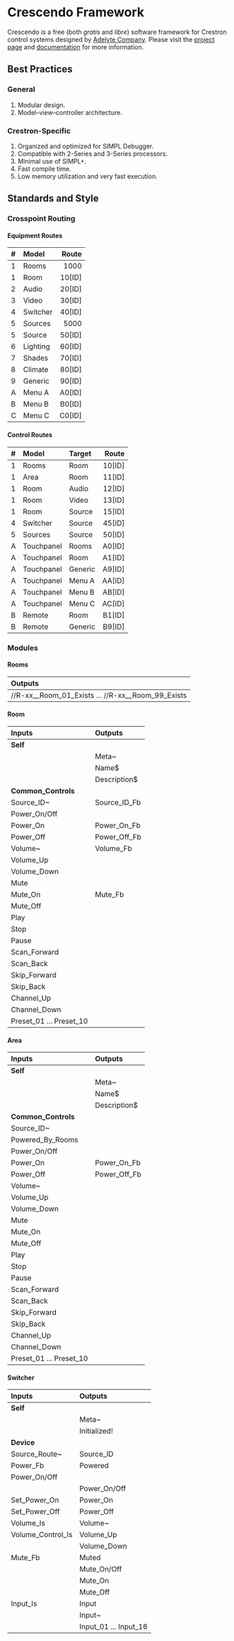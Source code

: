 # Crescendo Framework

Crescendo is a free (both _gratis_ and _libre_) software framework for Crestron control systems designed by [Adelyte Company](https://www.adelyte.com/). Please visit the [project page](https://www.adelyte.com/crestron/crescendo) and [documentation](https://www.adelyte.com/crestron/crescendo/docs) for more information.

## Best Practices
### General

  1. Modular design.
  2. Model–view–controller architecture.

### Crestron-Specific

  1. Organized and optimized for SIMPL Debugger.
  2. Compatible with 2-Series and 3-Series processors.
  3. Minimal use of SIMPL+.
  4. Fast compile time.
  5. Low memory utilization and very fast execution.

## Standards and Style
### Crosspoint Routing
#### Equipment Routes

| # | Model    | Route    |
|:--|:---------|---------:|
| 1 | Rooms    | 1000     |
| 1 | Room     | 10[ID]   |
| 2 | Audio    | 20[ID]   |
| 3 | Video    | 30[ID]   |
| 4 | Switcher | 40[ID]   |
| 5 | Sources  | 5000     |
| 5 | Source   | 50[ID]   |
| 6 | Lighting | 60[ID]   |
| 7 | Shades   | 70[ID]   |
| 8 | Climate  | 80[ID]   |
| 9 | Generic  | 90[ID]   |
| A | Menu A   | A0[ID]   |
| B | Menu B   | B0[ID]   |
| C | Menu C   | C0[ID]   |

#### Control Routes

| # | Model      | Target   | Route    |
|:--|:-----------|:---------|---------:|
| 1 | Rooms      | Room     | 10[ID]   |
| 1 | Area       | Room     | 11[ID]   |
| 1 | Room       | Audio    | 12[ID]   |
| 1 | Room       | Video    | 13[ID]   |
| 1 | Room       | Source   | 15[ID]   |
| 4 | Switcher   | Source   | 45[ID]   |
| 5 | Sources    | Source   | 50[ID]   |
| A | Touchpanel | Rooms    | A0[ID]   |
| A | Touchpanel | Room     | A1[ID]   |
| A | Touchpanel | Generic  | A9[ID]   |
| A | Touchpanel | Menu A   | AA[ID]   |
| A | Touchpanel | Menu B   | AB[ID]   |
| A | Touchpanel | Menu C   | AC[ID]   |
| B | Remote     | Room     | B1[ID]   |
| B | Remote     | Generic  | B9[ID]   |

### Modules
#### Rooms

| Outputs                                           |
|:--------------------------------------------------|
| //R-xx__Room_01_Exists ... //R-xx__Room_99_Exists |

#### Room

| Inputs                  |  Outputs      |
|:------------------------|:--------------|
| **Self**                                |
|                         | Meta~         |
|                         | Name$         |
|                         | Description$  |
| **Common_Controls**                     |
| Source_ID~              | Source_ID_Fb  |
| Power_On/Off            |               |
| Power_On                | Power_On_Fb   |
| Power_Off               | Power_Off_Fb  |
| Volume~                 | Volume_Fb     |
| Volume_Up               |               |
| Volume_Down             |               |
| Mute                    |               |
| Mute_On                 | Mute_Fb       |
| Mute_Off                |               |
| Play                    |               |
| Stop                    |               |
| Pause                   |               |
| Scan_Forward            |               |
| Scan_Back               |               |
| Skip_Forward            |               |
| Skip_Back               |               |
| Channel_Up              |               |
| Channel_Down            |               |
| Preset_01 ... Preset_10 |               | 


#### Area

| Inputs                  |  Outputs      |
|:------------------------|:--------------|
| **Self**                                |
|                         | Meta~         |
|                         | Name$         |
|                         | Description$  |
| **Common_Controls**                     |
| Source_ID~              |               |
| Powered_By_Rooms        |               |
| Power_On/Off            |               |
| Power_On                | Power_On_Fb   |
| Power_Off               | Power_Off_Fb  |
| Volume~                 |               |
| Volume_Up               |               |
| Volume_Down             |               |
| Mute                    |               |
| Mute_On                 |               |
| Mute_Off                |               |
| Play                    |               |
| Stop                    |               |
| Pause                   |               |
| Scan_Forward            |               |
| Scan_Back               |               |
| Skip_Forward            |               |
| Skip_Back               |               |
| Channel_Up              |               |
| Channel_Down            |               |
| Preset_01 ... Preset_10 |               | 


#### Switcher

| Inputs                  |  Outputs              |
|:------------------------|:----------------------|
| **Self**                                        |
|                         | Meta~                 |
|                         | Initialized!          |
| **Device**                                      |
| Source_Route~           | Source_ID             |
| Power_Fb                | Powered               |
| Power_On/Off            |                       |
|                         | Power_On/Off          |
| Set_Power_On            | Power_On              |
| Set_Power_Off           | Power_Off             |
| Volume_Is               | Volume~               |
| Volume_Control_Is       | Volume_Up             |
|                         | Volume_Down           |
| Mute_Fb                 | Muted                 |
|                         | Mute_On/Off           |
|                         | Mute_On               |
|                         | Mute_Off              |
| Input_Is                | Input                 |
|                         | Input~                |
|                         | Input_01 ... Input_16 |

